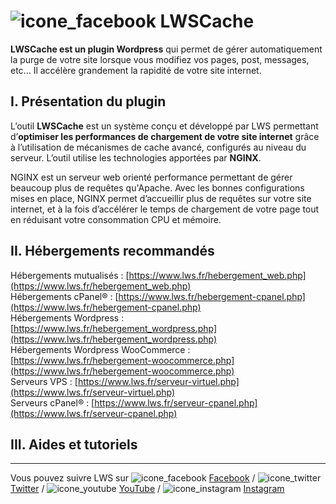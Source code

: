 # ![icone_facebook](https://mailing.lwspanel.com/fastest_cache.svg) LWSCache

__LWSCache est un plugin Wordpress__ qui permet de gérer automatiquement la purge de votre site lorsque vous modifiez vos pages, post, messages, etc... Il accélère grandement la rapidité de votre site internet.  
  
   
## I. Présentation du plugin
  
L’outil __LWSCache__ est un système conçu et développé par LWS permettant d’__optimiser les performances de chargement de votre site internet__ grâce à l’utilisation de mécanismes de cache avancé, configurés au niveau du serveur. L’outil utilise les technologies apportées par __NGINX__.    
  
NGINX est un serveur web orienté performance permettant de gérer beaucoup plus de requêtes qu'Apache. Avec les bonnes configurations mises en place, NGINX permet d’accueillir plus de requêtes sur votre site internet, et à la fois d’accélérer le temps de chargement de votre page tout en réduisant votre consommation CPU et mémoire.    
  
## II. Hébergements recommandés

Hébergements mutualisés : [https://www.lws.fr/hebergement_web.php](https://www.lws.fr/hebergement_web.php)  
Hébergements cPanel® : [https://www.lws.fr/hebergement-cpanel.php](https://www.lws.fr/hebergement-cpanel.php)  
Hébergements Wordpress : [https://www.lws.fr/hebergement_wordpress.php](https://www.lws.fr/hebergement_wordpress.php)  
Hébergements Wordpress WooCommerce : [https://www.lws.fr/hebergement-woocommerce.php](https://www.lws.fr/hebergement-woocommerce.php)  
Serveurs VPS : [https://www.lws.fr/serveur-virtuel.php](https://www.lws.fr/serveur-virtuel.php)  
Serveurs cPanel® : [https://www.lws.fr/serveur-cpanel.php](https://www.lws.fr/serveur-cpanel.php)  

## III. Aides et tutoriels


-----
Vous pouvez suivre LWS sur  ![icone_facebook](https://mailing.lwspanel.com/facebook.svg) [Facebook](https://www.facebook.com/lws.fr) / ![icone_twitter](https://mailing.lwspanel.com/twitter.svg) [Twitter](https://twitter.com/Lwshosting) / ![icone_youtube](https://mailing.lwspanel.com/youtube.svg) [YouTube](https://www.youtube.com/user/lwshosting) / ![icone_instagram](https://mailing.lwspanel.com/instagram_3.svg) [Instagram](https://www.instagram.com/lws_lws.fr)
